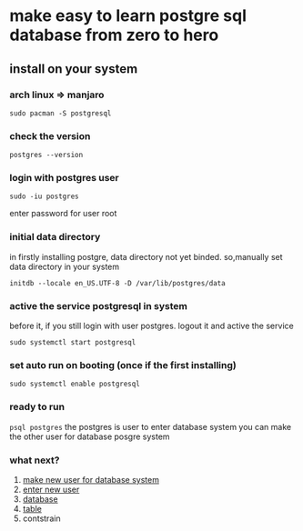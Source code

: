 # make easy to learn postgre sql database from zero to hero

## install on your system
### arch linux => manjaro
`sudo pacman -S postgresql`

### check the version
`postgres --version`

### login with postgres user
```
sudo -iu postgres
```
enter password for user root

### initial data directory
in firstly installing postgre, data directory not yet binded.
so,manually set data directory in your system
```
initdb --locale en_US.UTF-8 -D /var/lib/postgres/data
```
### active the service postgresql in system
before it, if you still login with user postgres. logout it
and active the service
```
sudo systemctl start postgresql
```
### set auto run on booting (once if the first installing)
`sudo systemctl enable postgresql`

### ready to run
```psql postgres```
the postgres is user to enter database system
you can make the other user for database posgre system

### what next?
1. [make new user for database system](https://github.com/hdinjos/initial-postgres/tree/master/add-new-user)
2. [enter new user](https://github.com/hdinjos/initial-postgres/tree/master/enter-new-user)
3. [database](https://github.com/hdinjos/initial-postgres/tree/master/database)
4. [table](https://github.com/hdinjos/initial-postgres/tree/master/table)
5. contstrain
